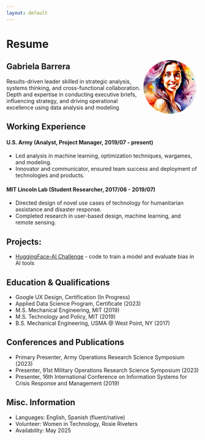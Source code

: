 ```yaml
---
layout: default
---
```


#  Resume

<img style="float:right;border-radius:50%;width:140px;padding:6px" src="avatar_result1.png" />

## Gabriela Barrera  

Results-driven leader skilled in strategic analysis, systems thinking, and cross-functional collaboration. Depth and expertise in conducting executive briefs, influencing strategy, and driving operational excellence using data analysis and modeling

## Working Experience

#### U.S. Army (Analyst, Project Manager, 2019/07 - present) 

* Led analysis in machine learning, optimization techniques, wargames, and modeling.
* Innovator and communicator, ensured team success and deployment of technologies and products.

#### MIT Lincoln Lab (Student Researcher, 2017/06 - 2019/07) 

* Directed design of novel use cases of technology for humanitarian assistance and disaster response.
* Completed research in user-based design, machine learning, and remote sensing. 

## Projects: 

* [HuggingFace-AI Challenge](https://huggingface.co/gcbar/humane_ai/tree/main) - code to train a model and evaluate bias in AI tools

## Education & Qualifications

* Google UX Design, Certification (In Progress)
* Applied Data Science Program, Certificate (2023)
* M.S. Mechanical Engineering, MIT (2019)
* M.S. Technology and Policy, MIT (2019)
* B.S. Mechanical Engineering, USMA @ West Point, NY (2017)

## Conferences and Publications
* Primary Presenter, Army Operations Research Science Symposium (2023)
* Presenter, 91st Military Operations Research Science Symposium (2023)
* Presenter, 16th International Conference on Information Systems for Crisis Response and Management (2019)

## Misc. Information

* Languages: English, Spanish (fluent/native)
* Volunteer: Women in Technology, Rosie Riveters
* Availability: May 2025

